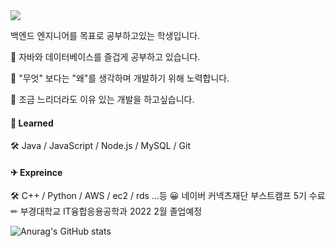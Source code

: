 <img src="https://img.shields.io/badge/Todo-Backend-3DDC84?color=blue"/> 

백엔드 엔지니어를 목표로 공부하고있는 학생입니다.


🌱 자바와 데이터베이스를 즐겁게 공부하고 있습니다. 

🌱 "무엇" 보다는 "왜"를 생각하며 개발하기 위해 노력합니다. 

🌱 조금 느리더라도 이유 있는 개발을 하고싶습니다.


#### 📒 Learned
🛠 Java / JavaScript / Node.js / MySQL / Git 

#### ✈ Expreince
🛠 C++ / Python / AWS / ec2 / rds ...등
😀 네이버 커넥츠재단 부스트캠프 5기 수료
✏ 부경대학교 IT융합응용공학과 2022 2월 졸업예정

![Anurag's GitHub stats](https://github-readme-stats.vercel.app/api?username=simjaeik&show_icons=true&theme=tokyonight)

<!--
**simjaeik/simjaeik** is a ✨ _special_ ✨ repository because its `README.md` (this file) appears on your GitHub profile.

Here are some ideas to get you started:

- 🔭 I’m currently working on ...
- 🌱 I’m currently learning ...
- 👯 I’m looking to collaborate on ...
- 🤔 I’m looking for help with ...
- 💬 Ask me about ...
- 📫 How to reach me: ...
- 😄 Pronouns: ...
- ⚡ Fun fact: ...
-->
